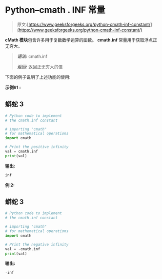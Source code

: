 # Python–cmath . INF 常量

> 原文:[https://www.geeksforgeeks.org/python-cmath-inf-constant/](https://www.geeksforgeeks.org/python-cmath-inf-constant/)

**cMath 模块**包含许多用于复数数学运算的函数。 **cmath.inf** 常量用于获取浮点正无穷大。

> ***语法:*** cmath.inf
> 
> ***返回:*** 返回正无穷大的值

下面的例子说明了上述功能的使用:

**示例#1 :**

## 蟒蛇 3

```py
# Python code to implement
# the cmath.inf constant

# importing "cmath"
# for mathematical operations  
import cmath 

# Print the positive infinity
val = cmath.inf 
print(val)
```

**输出:**

```py
inf
```

**例 2:**

## 蟒蛇 3

```py
# Python code to implement
# the cmath.inf constant

# importing "cmath"
# for mathematical operations  
import cmath 

# Print the negative infinity
val = -cmath.inf
print(val)
```

**输出:**

```py
-inf
```